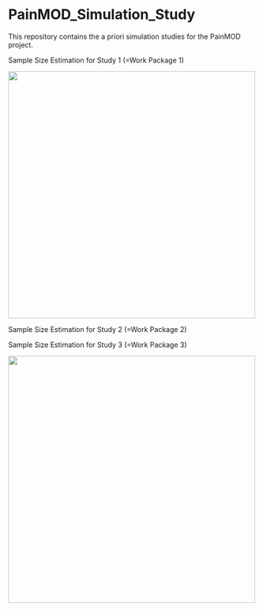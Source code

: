 # PainMOD_Simulation_Study
This repository contains the a priori simulation studies for the PainMOD project.
 
 
 

Sample Size Estimation for Study 1 (=Work Package 1)
 
<img src="https://github.com/LoefflerMartin/PainMOD_Simulation_Study/assets/95685062/06f64c92-ee35-4bff-a8c1-2d754f487337" width="500">
 
 
 
 
Sample Size Estimation for Study 2 (=Work Package 2)
 
 
 
 
Sample Size Estimation for Study 3 (=Work Package 3)
 
<img src="https://github.com/LoefflerMartin/PainMOD_Simulation_Study/assets/95685062/f0b8e4d2-b84a-4d65-8b15-80d298bd3486" width="500">
 
 
 
 
